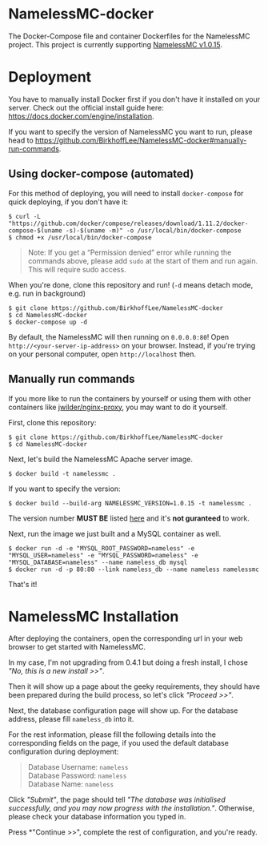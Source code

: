 # NamelessMC-docker
The Docker-Compose file and container Dockerfiles for the NamelessMC project. This project is currently supporting [NamelessMC v1.0.15](https://github.com/NamelessMC/Nameless/tree/v1.0.15).

# Deployment
You have to manually install Docker first if you don't have it installed on your server. Check out the official install guide here: https://docs.docker.com/engine/installation.

If you want to specify the version of NamelessMC you want to run, please head to https://github.com/BirkhoffLee/NamelessMC-docker#manually-run-commands.

## Using docker-compose (automated)
For this method of deploying, you will need to install `docker-compose` for quick deploying, if you don't have it:
```
$ curl -L "https://github.com/docker/compose/releases/download/1.11.2/docker-compose-$(uname -s)-$(uname -m)" -o /usr/local/bin/docker-compose
$ chmod +x /usr/local/bin/docker-compose
```

> Note: If you get a “Permission denied” error while running the commands above, please add `sudo` at the start of them and run again. This will require sudo access.

When you're done, clone this repository and run! (`-d` means detach mode, e.g. run in background)
```
$ git clone https://github.com/BirkhoffLee/NamelessMC-docker
$ cd NamelessMC-docker
$ docker-compose up -d
```

By default, the NamelessMC will then running on `0.0.0.0:80`! Open `http://<your-server-ip-address>` on your browser. Instead, if you're trying on your personal computer, open `http://localhost` then.

## Manually run commands
If you more like to run the containers by yourself or using them with other containers like [jwilder/nginx-proxy](https://github.com/jwilder/nginx-proxy), you may want to do it yourself.

First, clone this repository:

```
$ git clone https://github.com/BirkhoffLee/NamelessMC-docker
$ cd NamelessMC-docker
```

Next, let's build the NamelessMC Apache server image.

```
$ docker build -t namelessmc .
```

If you want to specify the version:

```
$ docker build --build-arg NAMELESSMC_VERSION=1.0.15 -t namelessmc .
```

The version number **MUST BE** listed [here](https://github.com/NamelessMC/Nameless/releases) and it's **not guranteed** to work.

Next, run the image we just built and a MySQL container as well.

```
$ docker run -d -e "MYSQL_ROOT_PASSWORD=nameless" -e "MYSQL_USER=nameless" -e "MYSQL_PASSWORD=nameless" -e "MYSQL_DATABASE=nameless" --name nameless_db mysql
$ docker run -d -p 80:80 --link nameless_db --name nameless namelessmc
```

That's it!

# NamelessMC Installation
After deploying the containers, open the corresponding url in your web browser to get started with NamelessMC.

In my case, I'm not upgrading from 0.4.1 but doing a fresh install, I chose *"No, this is a new install >>"*.

Then it will show up a page about the geeky requirements, they should have been prepared during the build process, so let's click *"Proceed >>"*.

Next, the database configuration page will show up. For the database address, please fill `nameless_db` into it.

For the rest information, please fill the following details into the corresponding fields on the page, if you used the default database configuration during deployment:

> Database Username: `nameless`  
  Database Password: `nameless`  
  Database Name: `nameless`

Click *"Submit"*, the page should tell *"The database was initialised successfully, and you may now progress with the installation."*. Otherwise, please check your database information you typed in.

Press *"Continue >>", complete the rest of configuration, and you're ready.